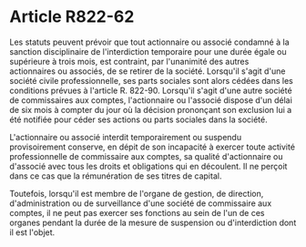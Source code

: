 # Article R822-62

<p>Les statuts peuvent prévoir que tout actionnaire ou associé condamné à la sanction disciplinaire de l'interdiction temporaire pour une durée égale ou supérieure à trois mois, est contraint, par l'unanimité des autres actionnaires ou associés, de se retirer de la société. Lorsqu'il s'agit d'une société civile professionnelle, ses parts sociales sont alors cédées dans les conditions prévues à l'article R. 822-90. Lorsqu'il s'agit d'une autre société de commissaires aux comptes, l'actionnaire ou l'associé dispose d'un délai de six mois à compter du jour où la décision prononçant son exclusion lui a été notifiée pour céder ses actions ou parts sociales dans la société. </p><p>L'actionnaire ou associé interdit temporairement ou suspendu provisoirement conserve, en dépit de son incapacité à exercer toute activité professionnelle de commissaire aux comptes, sa qualité d'actionnaire ou d'associé avec tous les droits et obligations qui en découlent. Il ne perçoit dans ce cas que la rémunération de ses titres de capital. </p><p>Toutefois, lorsqu'il est membre de l'organe de gestion, de direction, d'administration ou de surveillance d'une société de commissaire aux comptes, il ne peut pas exercer ses fonctions au sein de l'un de ces organes pendant la durée de la mesure de suspension ou d'interdiction dont il est l'objet.</p>